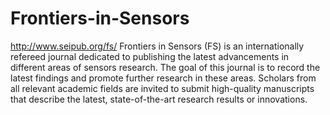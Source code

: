 Frontiers-in-Sensors
====================

http://www.seipub.org/fs/
Frontiers in Sensors (FS) is an internationally refereed journal dedicated to publishing the latest advancements in different areas of sensors research. The goal of this journal is to record the latest findings and promote further research in these areas. Scholars from all relevant academic fields are invited to submit high-quality manuscripts that describe the latest, state-of-the-art research results or innovations.
